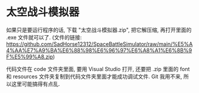 # 太空战斗模拟器
如果只是要运行程序的话, 下载 "太空战斗模拟器.zip", 把它解压缩, 再打开里面的 .exe 文件就可以了. (文件的链接: https://github.com/SadHorse12312/SpaceBattleSimulator/raw/main/%E5%A4%AA%E7%A9%BA%E6%88%98%E6%96%97%E6%A8%A1%E6%8B%9F%E5%99%A8.zip)

代码文件在 code 文件夹里面, 要用 Visual Studio 打开, 还要把 .zip 里面的 font 和 resources 文件夹复制到代码文件夹里面才能成功调试文件. Git 我用不来, 所以这里可能搞得有点乱.
